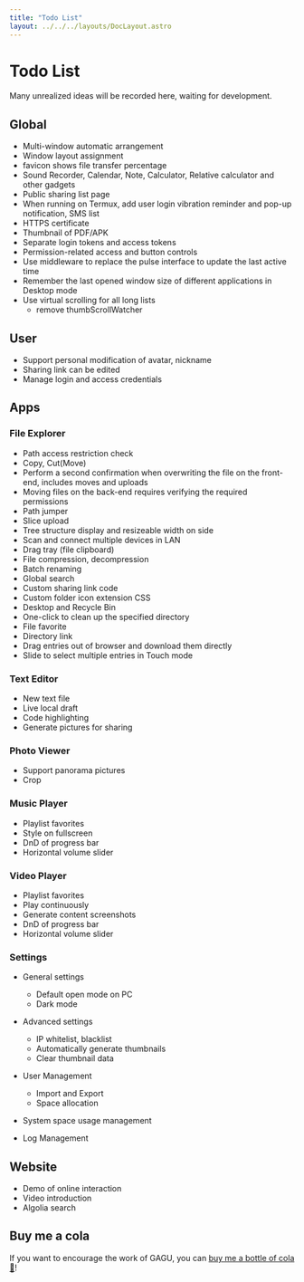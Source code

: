 ```yaml
---
title: "Todo List"
layout: ../../../layouts/DocLayout.astro
---
```


# Todo List

Many unrealized ideas will be recorded here, waiting for development.

## Global

- Multi-window automatic arrangement
- Window layout assignment
- favicon shows file transfer percentage
- Sound Recorder, Calendar, Note, Calculator, Relative calculator and other gadgets
- Public sharing list page
- When running on Termux, add user login vibration reminder and pop-up notification, SMS list
- HTTPS certificate
- Thumbnail of PDF/APK
- Separate login tokens and access tokens
- Permission-related access and button controls
- Use middleware to replace the pulse interface to update the last active time
- Remember the last opened window size of different applications in Desktop mode
- Use virtual scrolling for all long lists
  - remove thumbScrollWatcher

## User

- Support personal modification of avatar, nickname
- Sharing link can be edited
- Manage login and access credentials

## Apps

### File Explorer

- Path access restriction check
- Copy, Cut(Move)
- Perform a second confirmation when overwriting the file on the front-end, includes moves and uploads
- Moving files on the back-end requires verifying the required permissions
- Path jumper
- Slice upload
- Tree structure display and resizeable width on side
- Scan and connect multiple devices in LAN
- Drag tray (file clipboard)
- File compression, decompression
- Batch renaming
- Global search
- Custom sharing link code
- Custom folder icon extension CSS
- Desktop and Recycle Bin
- One-click to clean up the specified directory
- File favorite
- Directory link
- Drag entries out of browser and download them directly
- Slide to select multiple entries in Touch mode

### Text Editor

- New text file
- Live local draft
- Code highlighting
- Generate pictures for sharing

### Photo Viewer

- Support panorama pictures
- Crop

### Music Player

- Playlist favorites
- Style on fullscreen
- DnD of progress bar
- Horizontal volume slider

### Video Player

- Playlist favorites
- Play continuously
- Generate content screenshots
- DnD of progress bar
- Horizontal volume slider

### Settings

- General settings
  - Default open mode on PC
  - Dark mode

- Advanced settings
   - IP whitelist, blacklist
   - Automatically generate thumbnails
   - Clear thumbnail data

- User Management
   - Import and Export
   - Space allocation

- System space usage management

- Log Management

## Website

- Demo of online interaction
- Video introduction
- Algolia search

## Buy me a cola

If you want to encourage the work of GAGU, you can [buy me a bottle of cola 🥤](https://jisuowei.com/cola?from=gagu)!
